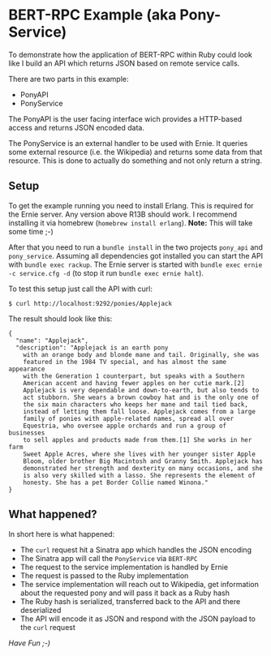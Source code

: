 # BERT-RPC Example (aka Pony-Service)

To demonstrate how the application of BERT-RPC within Ruby could look
like I build an API which returns JSON based on remote service calls.

There are two parts in this example:

 * PonyAPI
 * PonyService

The PonyAPI is the user facing interface wich provides a HTTP-based
access and returns JSON encoded data.

The PonyService is an external handler to be used with Ernie. It queries
some external resource (i.e. the Wikipedia) and returns some data from
that resource. This is done to actually do something and not only return
a string.

## Setup

To get the example running you need to install Erlang. This is required
for the Ernie server. Any version above R13B should work. I recommend
installing it via homebrew (`homebrew install erlang`). **Note:** This
will take some time ;-)

After that you need to run a `bundle install` in the two projects
`pony_api` and `pony_service`. Assuming all dependencies got installed
you can start the API with `bundle exec rackup`. The Ernie server is
started with `bundle exec ernie -c service.cfg -d` (to stop it run
`bundle exec ernie halt`).

To test this setup just call the API with curl:

    $ curl http://localhost:9292/ponies/Applejack

The result should look like this:

    {
      "name": "Applejack",
      "description": "Applejack is an earth pony
        with an orange body and blonde mane and tail. Originally, she was
        featured in the 1984 TV special, and has almost the same appearance
        with the Generation 1 counterpart, but speaks with a Southern
        American accent and having fewer apples on her cutie mark.[2]
        Applejack is very dependable and down-to-earth, but also tends to
        act stubborn. She wears a brown cowboy hat and is the only one of
        the six main characters who keeps her mane and tail tied back,
        instead of letting them fall loose. Applejack comes from a large
        family of ponies with apple-related names, spread all over
        Equestria, who oversee apple orchards and run a group of businesses
        to sell apples and products made from them.[1] She works in her farm
        Sweet Apple Acres, where she lives with her younger sister Apple
        Bloom, older brother Big Macintosh and Granny Smith. Applejack has
        demonstrated her strength and dexterity on many occasions, and she
        is also very skilled with a lasso. She represents the element of
        honesty. She has a pet Border Collie named Winona."
    }

## What happened?

In short here is what happened:

 * The `curl` request hit a Sinatra app which handles the JSON encoding
 * The Sinatra app will call the `PonyService` via `BERT-RPC`
 * The request to the service implementation is handled by Ernie
 * The request is passed to the Ruby implementation
 * The service implementation will reach out to Wikipedia, get
   information about the requested pony and will pass it back as a Ruby
   hash
 * The Ruby hash is serialized, transferred back to the API and there
   deserialized
 * The API will encode it as JSON and respond with the JSON payload to
   the `curl` request

_Have Fun ;-)_

